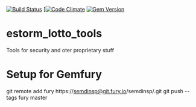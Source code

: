 [![Build Status](https://magnum.travis-ci.com/semdinsp/estorm_lotto_gem.png?token=fw5zxPYM6WV8YEvtmrxJ&branch=master)](https://magnum.travis-ci.com/semdinsp/estorm_lotto_gem)
[[![Code Climate](https://codeclimate.com/repos/5308ca80695680067600452f/badges/7d75a935ef5116947595/gpa.png)](https://codeclimate.com/repos/5308ca80695680067600452f/feed)
[![Gem Version](https://badge.fury.io/rb/estorm_lotto_tools.png)](http://badge.fury.io/rb/estorm_lotto_tools)

estorm_lotto_tools
============

Tools for security and oter proprietary stuff


Setup for Gemfury
=================
git remote add fury https://semdinsp@git.fury.io/semdinsp/<package-name>.git
git push --tags fury master


